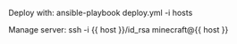 Deploy with:
ansible-playbook deploy.yml -i hosts

Manage server:
ssh -i {{ host }}/id_rsa minecraft@{{ host }}
